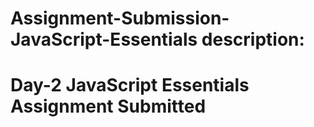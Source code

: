 # Assignment-Submission-JavaScript-Essentials description:

# Day-2 JavaScript Essentials Assignment Submitted
